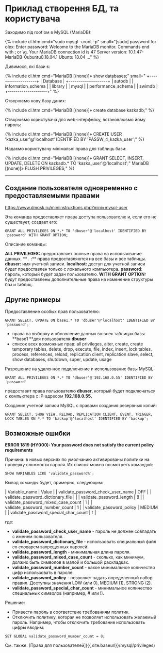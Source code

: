 # Приклад створення БД, та користувача

Заходимо під root'ом в MySQL (MariaDB):

{% include cl.htm cmd="sudo mysql -uroot -p"
small="[sudo] password for olex: 
Enter password: 
Welcome to the MariaDB monitor.  Commands end with ; or \g.
Your MariaDB connection id is 47
Server version: 10.1.47-MariaDB-0ubuntu0.18.04.1 Ubuntu 18.04
..." %}

Дивимося, які бази є:

{% include cl.htm cmd="MariaDB [(none)]» show databases;"
small="
+--------------------+
| Database           |
+--------------------+
| autodb             |
| information_schema |
| library            |
| mysql              |
| performance_schema |
| swimdb             |
+--------------------+" %}


Створюємо нову базу даних:

{% include cl.htm cmd="MariaDB [(none)]» create database kazkadb;" %}


Створюємо користувача для web-інтерфейсу, встановлюємо йому пароль:

{% include cl.htm cmd="MariaDB [(none)]» CREATE USER 'kazka_user'@'localhost' IDENTIFIED BY 'PASSW_4_kazka_user';" %}

Надаємо користувачу мінімальні права для таблиць бази:

{% include cl.htm cmd="MariaDB [(none)]» GRANT SELECT, INSERT, UPDATE, DELETE ON kazkadb.* TO 'kazka_user'@'localhost';"
MariaDB [(none)]» FLUSH PRIVILEGES;" %}

---

## Создание пользователя одновременно с предоставляемыми правами

https://www.dmosk.ru/miniinstruktions.php?mini=mysql-user

Эта команда предоставляет права доступа пользователю и, если его не существует, создает его:

```mysql
GRANT ALL PRIVILEGES ON *.* TO 'dbuser'@'localhost' IDENTIFIED BY 'password' WITH GRANT OPTION;
```

Описание команды:

**ALL PRIVILEGES:** предоставляет полные права на использование данных.
** *.* :** права предоставляются на все базы и все таблицы.
**dbuser:** имя учетной записи.
**localhost:** доступ для учетной записи будет предоставлен только с локального компьютера.
**password:** пароль, который будет задан пользователю.
**WITH GRANT OPTION:** будут предоставлены дополнительные права на изменение структуры баз и таблиц.

## Другие примеры

Предоставление особых прав пользователю:

```mysql
GRANT SELECT, UPDATE ON base1.* TO 'dbuser'@'localhost' IDENTIFIED BY 'password';
```

* права на выборку и обновление данных во всех таблицах базы **base1 **для пользователя **dbuser**
* список всех возможных прав: all privileges, alter, create, create temporary tables, delete, drop, execute, file, index, insert, lock tables, process, references, reload, replication client, replication slave, select, show databases, shutdown, super, update, usage

Разрешение на удаленное подключение и использование базы MySQL:

```mysql
GRANT ALL PRIVILEGES ON *.* TO 'dbuser'@'192.168.0.55' IDENTIFIED BY 'password'
```

предоставит права пользователю **dbuser**, который будет подключаться с компьютера с IP-адресом **192.168.0.55.**

Создание учетной записи MySQL с правами создания резервных копий:

```mysql
GRANT SELECT, SHOW VIEW, RELOAD, REPLICATION CLIENT, EVENT, TRIGGER, LOCK TABLES ON *.* TO 'backup'@'localhost' IDENTIFIED BY 'backup';
```

## Возможные ошибки

**ERROR 1819 (HY000): Your password does not satisfy the current policy requirements**

Причина: в новых версиях по умолчанию активированы политики на проверку сложности пароля. Их список можно посмотреть командой:

```mysql
SHOW VARIABLES LIKE 'validate_password%';
```
Вывод команды будет, примерно, следующим:


| Variable_name                        | Value  |
| validate_password_check_user_name    | OFF    |
| validate_password_dictionary_file    |        |
| validate_password_length             | 8      |
| validate_password_mixed_case_count   | 1      |
| validate_password_number_count       | 1      |
| validate_password_policy             | MEDIUM |
| validate_password_special_char_count | 1      |

где:

* **validate_password_check_user_name** - пароль не должен совпадать с именем пользователя.
* **validate_password_dictionary_file** - использовать специальный файл со словарем запрещенных паролей.
* **validate_password_length** - минимальная длина пароля.
* **validate_password_mixed_case_count** - сколько, как минимум, должно быть символов в малой и большой раскладках.
* **validate_password_number_count** - какое минимальное количество цифр использовать в пароле.
* **validate_password_policy** - позволяет задать определенный набор правил. Доступны значения LOW (или 0), MEDIUM (1), STRONG (2).
* **validate_password_special_char_count** - минимальное количество специальных символов (например, # или !).

Решение:

* Привести пароль в соответствие требованиям политик.
* Отключить политику, которая не позволяет использовать желаемый пароль. Например, чтобы отключить требование использовать цифры вводим:

```mysql
SET GLOBAL validate_password_number_count = 0;
```

См. также: [Права для пользователей]({{ site.baseurl}}/mysql/privileges)
